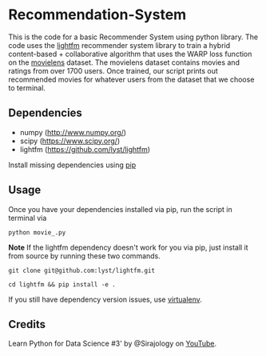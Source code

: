 # Recommendation-System

This is the code for a basic Recommender System using python library. The code uses the [lightfm](https://github.com/lyst/lightfm) recommender system library to train a hybrid content-based + collaborative algorithm that uses the WARP loss function on the [movielens](http://grouplens.org/datasets/movielens/) dataset. The movielens dataset contains movies and ratings from over 1700 users. Once trained, our script prints out recommended movies for whatever users from the dataset that we choose to terminal.

## Dependencies

* numpy (http://www.numpy.org/)
* scipy (https://www.scipy.org/)
* lightfm (https://github.com/lyst/lightfm)

Install missing dependencies using [pip](https://pip.pypa.io/en/stable/installing/)

## Usage

Once you have your dependencies installed via pip, run the script in terminal via

```
python movie_.py
```

**Note** If the lightfm dependency doesn't work for you via pip, just install it from source by running these two commands.

```
git clone git@github.com:lyst/lightfm.git
```
```
cd lightfm && pip install -e .
```

If you still have dependency version issues, use [virtualenv](http://docs.python-guide.org/en/latest/dev/virtualenvs/). 

## Credits

Learn Python for Data Science #3' by @Sirajology on [YouTube](https://youtu.be/9gBC9R-msAk).
